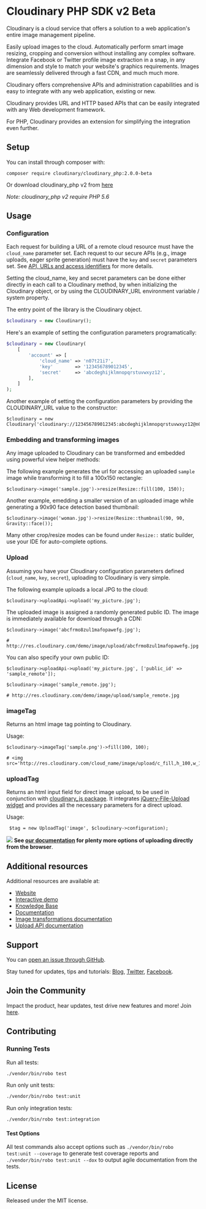 Cloudinary PHP SDK v2 Beta
==========

Cloudinary is a cloud service that offers a solution to a web application's entire image management pipeline. 

Easily upload images to the cloud. Automatically perform smart image resizing, cropping and conversion without installing any complex software. Integrate Facebook or Twitter profile image extraction in a snap, in any dimension and style to match your website's graphics requirements. Images are seamlessly delivered through a fast CDN, and much much more. 

Cloudinary offers comprehensive APIs and administration capabilities and is easy to integrate with any web application, existing or new.

Cloudinary provides URL and HTTP based APIs that can be easily integrated with any Web development framework. 

For PHP, Cloudinary provides an extension for simplifying the integration even further.

## Setup ######################################################################

You can install through composer with:

```
composer require cloudinary/cloudinary_php:2.0.0-beta
```

Or download cloudinary_php v2 from [here](https://github.com/cloudinary/cloudinary_php/tree/2.0.0-beta)

*Note: cloudinary_php v2 require PHP 5.6*

## Usage

### Configuration

Each request for building a URL of a remote cloud resource must have the `cloud_name` parameter set. 
Each request to our secure APIs (e.g., image uploads, eager sprite generation) must have the `key` and `secret` parameters set. See [API, URLs and access identifiers](http://cloudinary.com/documentation/api_and_access_identifiers) for more details.

Setting the cloud_name, key and secret parameters can be done either directly in each call to a Cloudinary method, by when initializing the Cloudinary object, or by using the CLOUDINARY_URL environment variable / system property.

The entry point of the library is the Cloudinary object. 
```php
$cloudinary = new Cloudinary();
```

Here's an example of setting the configuration parameters programatically:

```php
$cloudinary = new Cloudinary(
    [
        'account' => [
            'cloud_name' => 'n07t21i7',
            'key'        => '123456789012345',
            'secret'     => 'abcdeghijklmnopqrstuvwxyz12',
        ],
    ]
);
```


Another example of setting the configuration parameters by providing the CLOUDINARY_URL value to the constructor:

    $cloudinary = new Cloudinary('cloudinary://123456789012345:abcdeghijklmnopqrstuvwxyz12@n07t21i7');
    
### Embedding and transforming images

Any image uploaded to Cloudinary can be transformed and embedded using powerful view helper methods:

The following example generates the url for accessing an uploaded `sample` image while transforming it to fill a 100x150 rectangle:

```
$cloudinary->image('sample.jpg')->resize(Resize::fill(100, 150));
```

Another example, emedding a smaller version of an uploaded image while generating a 90x90 face detection based thumbnail: 

```
$cloudinary->image('woman.jpg')->resize(Resize::thumbnail(90, 90, Gravity::face());
```

Many other crop/resize modes can be found under `Resize::` static builder, use your IDE for auto-complete options.

### Upload

Assuming you have your Cloudinary configuration parameters defined (`cloud_name`, `key`, `secret`), uploading to Cloudinary is very simple.
    
The following example uploads a local JPG to the cloud: 

```
$cloudinary->uploadApi->upload('my_picture.jpg');
```
        
The uploaded image is assigned a randomly generated public ID. The image is immediately available for download through a CDN:

```
$cloudinary->image('abcfrmo8zul1mafopawefg.jpg');

# http://res.cloudinary.com/demo/image/upload/abcfrmo8zul1mafopawefg.jpg
```

You can also specify your own public ID:    

```
$cloudinary->uploadApi->upload('my_picture.jpg', ['public_id' => 'sample_remote']);

$cloudinary->image('sample_remote.jpg');

# http://res.cloudinary.com/demo/image/upload/sample_remote.jpg
```
### imageTag

Returns an html image tag pointing to Cloudinary.

Usage:

```
$cloudinary->imageTag('sample.png')->fill(100, 100);

# <img src='http://res.cloudinary.com/cloud_name/image/upload/c_fill,h_100,w_100/sample.png'/>
```

### uploadTag

Returns an html input field for direct image upload, to be used in conjunction with [cloudinary\_js package](https://github.com/cloudinary/cloudinary_js/). It integrates [jQuery-File-Upload widget](https://github.com/blueimp/jQuery-File-Upload) and provides all the necessary parameters for a direct upload.

Usage:

```
 $tag = new UploadTag('image', $cloudinary->configuration);
```

![](https://res.cloudinary.com/cloudinary/image/upload/see_more_bullet.png) **See [our documentation](https://cloudinary.com/documentation/java_image_upload#direct_uploading_from_the_browser) for plenty more options of uploading directly from the browser**.
  
## Additional resources ##########################################################

Additional resources are available at:

* [Website](https://cloudinary.com)
* [Interactive demo](https://demo.cloudinary.com/default)
* [Knowledge Base](https://support.cloudinary.com/hc/en-us) 
* [Documentation](https://cloudinary.com/documentation)
* [Image transformations documentation](https://cloudinary.com/documentation/image_transformations)
* [Upload API documentation](https://cloudinary.com/documentation/upload_images)

## Support

You can [open an issue through GitHub](https://github.com/cloudinary/cloudinary_php_v2/issues).

Stay tuned for updates, tips and tutorials: [Blog](https://cloudinary.com/blog), [Twitter](https://twitter.com/cloudinary), [Facebook](https://www.facebook.com/Cloudinary).

## Join the Community ##########################################################

Impact the product, hear updates, test drive new features and more! Join [here](https://www.facebook.com/groups/CloudinaryCommunity).

## Contributing ##########################################################

### Running Tests

Run all tests:

```bash
./vendor/bin/robo test
```

Run only unit tests:

```bash
./vendor/bin/robo test:unit
```

Run only integration tests:

```bash
./vendor/bin/robo test:integration
```

#### Test Options
All test commands also accept options such as `./vendor/bin/robo test:unit --coverage` to generate test coverage reports and `./vendor/bin/robo test:unit --dox` to output agile documentation from the tests.

## License #######################################################################

Released under the MIT license. 
